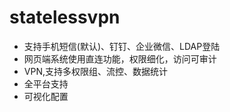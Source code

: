 # statelessvpn

- 支持手机短信(默认)、钉钉、企业微信、LDAP登陆
- 网页端系统使用直连功能，权限细化，访问可审计
- VPN,支持多权限组、流控、数据统计
- 全平台支持
- 可视化配置
